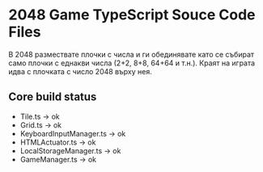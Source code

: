 # 2048 Game TypeScript Souce Code Files
В 2048 размествате плочки с числа и ги обединявате 
като се събират само плочки с еднакви числа (2+2, 8+8, 64+64 и т.н.). 
Краят на играта идва с плочката с число 2048 върху нея.

## Core build status
* Tile.ts -> ok
* Grid.ts -> ok
* KeyboardInputManager.ts -> ok
* HTMLActuator.ts -> ok
* LocalStorageManager.ts -> ok
* GameManager.ts -> оk
